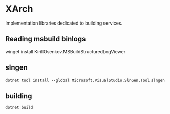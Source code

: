 # XArch
Implementation libraries dedicated to building services.

## Reading msbuild binlogs
winget install KirillOsenkov.MSBuildStructuredLogViewer

## slngen
`dotnet tool install --global Microsoft.VisualStudio.SlnGen.Tool`
`slngen`

## building
`dotnet build`